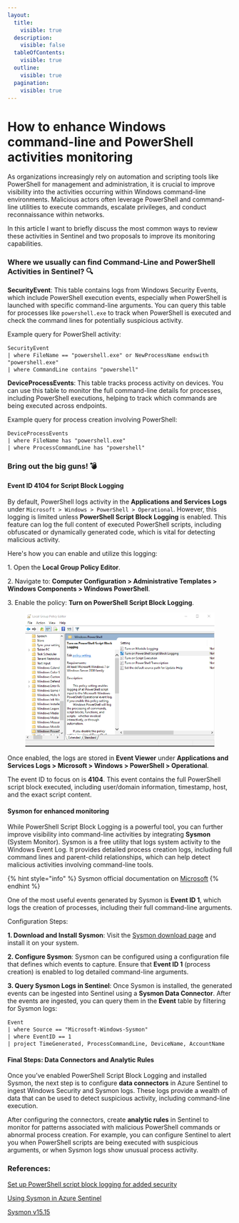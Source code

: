 ```yaml
---
layout:
  title:
    visible: true
  description:
    visible: false
  tableOfContents:
    visible: true
  outline:
    visible: true
  pagination:
    visible: true
---
```


# How to enhance Windows command-line and PowerShell  activities monitoring

As organizations increasingly rely on automation and scripting tools like PowerShell for management and administration, it is crucial to improve visibility into the activities occurring within Windows command-line environments. Malicious actors often leverage PowerShell and command-line utilities to execute commands, escalate privileges, and conduct reconnaissance within networks.

In this article I want to briefly discuss the most common ways to review these activities in Sentinel and two proposals to improve its monitoring capabilities.

### Where we usually can find Command-Line and PowerShell Activities in Sentinel? 🔍

**SecurityEvent**: This table contains logs from Windows Security Events, which include PowerShell execution events, especially when PowerShell is launched with specific command-line arguments. You can query this table for processes like `powershell.exe` to track when PowerShell is executed and check the command lines for potentially suspicious activity.

Example query for PowerShell activity:

```
SecurityEvent
| where FileName == "powershell.exe" or NewProcessName endswith "powershell.exe"
| where CommandLine contains "powershell"
```

**DeviceProcessEvents**: This table tracks process activity on devices. You can use this table to monitor the full command-line details for processes, including PowerShell executions, helping to track which commands are being executed across endpoints.

Example query for process creation involving PowerShell:

```
DeviceProcessEvents
| where FileName has "powershell.exe" 
| where ProcessCommandLine has "powershell"
```

### Bring out the big guns! 💣

#### Event ID 4104 for Script Block Logging

By default, PowerShell logs activity in the **Applications and Services Logs** under `Microsoft > Windows > PowerShell > Operational`. However, this logging is limited unless **PowerShell Script Block Logging** is enabled. This feature can log the full content of executed PowerShell scripts, including obfuscated or dynamically generated code, which is vital for detecting malicious activity.

Here's how you can enable and utilize this logging:

1\. Open the **Local Group Policy Editor**.

2\. Navigate to: **Computer Configuration > Administrative Templates > Windows Components > Windows PowerShell**.

3\. Enable the policy: **Turn on PowerShell Script Block Logging**.

<figure><img src="../.gitbook/assets/image (4).png" alt=""><figcaption></figcaption></figure>

Once enabled, the logs are stored in **Event Viewer** under **Applications and Services Logs > Microsoft > Windows > PowerShell > Operational**.

The event ID to focus on is **4104**. This event contains the full PowerShell script block executed, including user/domain information, timestamp, host, and the exact script content.

#### Sysmon for enhanced monitoring

While PowerShell Script Block Logging is a powerful tool, you can further improve visibility into command-line activities by integrating **Sysmon** (System Monitor). Sysmon is a free utility that logs system activity to the Windows Event Log. It provides detailed process creation logs, including full command lines and parent-child relationships, which can help detect malicious activities involving command-line tools.

{% hint style="info" %}
Sysmon official documentation on [Microsoft](https://learn.microsoft.com/en-us/sysinternals/downloads/sysmon)
{% endhint %}

One of the most useful events generated by Sysmon is **Event ID 1**, which logs the creation of processes, including their full command-line arguments.

Configuration Steps:

**1. Download and Install Sysmon**: Visit the [Sysmon download page](https://learn.microsoft.com/en-us/sysinternals/downloads/sysmon) and install it on your system.

**2. Configure Sysmon**: Sysmon can be configured using a configuration file that defines which events to capture. Ensure that **Event ID 1** (process creation) is enabled to log detailed command-line arguments.

**3. Query Sysmon Logs in Sentinel**: Once Sysmon is installed, the generated events can be ingested into Sentinel using a **Sysmon Data Connector**. After the events are ingested, you can query them in the **Event** table by filtering for Sysmon logs:

```
Event
| where Source == "Microsoft-Windows-Sysmon"
| where EventID == 1
| project TimeGenerated, ProcessCommandLine, DeviceName, AccountName
```

#### Final Steps: Data Connectors and Analytic Rules

Once you’ve enabled PowerShell Script Block Logging and installed Sysmon, the next step is to configure **data connectors** in Azure Sentinel to ingest Windows Security and Sysmon logs. These logs provide a wealth of data that can be used to detect suspicious activity, including command-line execution.

After configuring the connectors, create **analytic rules** in Sentinel to monitor for patterns associated with malicious PowerShell commands or abnormal process creation. For example, you can configure Sentinel to alert you when PowerShell scripts are being executed with suspicious arguments, or when Sysmon logs show unusual process activity.

### References:

[Set up PowerShell script block logging for added security](https://www.techtarget.com/searchwindowsserver/tutorial/Set-up-PowerShell-script-block-logging-for-added-security)

[Using Sysmon in Azure Sentinel](https://medium.com/blueteamlabs/using-sysmon-in-azure-sentinel-883eb6ffc431)

[Sysmon v15.15](https://learn.microsoft.com/en-us/sysinternals/downloads/sysmon)

